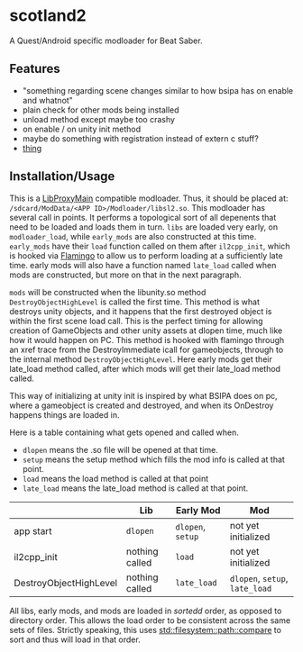 # scotland2

A Quest/Android specific modloader for Beat Saber.

## Features

- "something regarding scene changes similar to how bsipa has on enable and whatnot"
- plain check for other mods being installed
- unload method except maybe too crashy
- on enable / on unity init method
- maybe do something with registration instead of extern c stuff?
- [thing](https://discord.com/channels/629851957439365131/629851957439365135/975450045585440788)

## Installation/Usage

This is a [LibProxyMain](https://github.com/sc2ad/LibMainLoader) compatible modloader. Thus, it should be placed at: `/sdcard/ModData/<APP ID>/Modloader/libsl2.so`.
This modloader has several call in points. It performs a topological sort of all depenents that need to be loaded and loads them in turn. `libs` are loaded very early, on `modloader_load`, while `early_mods` are also constructed at this time. `early_mods` have their `load` function called on them after `il2cpp_init`, which is hooked via [Flamingo](https://github.com/sc2ad/Flamingo) to allow us to perform loading at a sufficiently late time. early mods will also have a function named `late_load` called when mods are constructed, but more on that in the next paragraph.

`mods` will be constructed when the libunity.so method `DestroyObjectHighLevel` is called the first time. This method is what destroys unity objects, and it happens that the first destroyed object is within the first scene load call. This is the perfect timing for allowing creation of GameObjects and other unity assets at dlopen time, much like how it would happen on PC. This method is hooked with flamingo through an xref trace from the DestroyImmediate icall for gameobjects, through to the internal method `DestroyObjectHighLevel`. Here early mods get their late_load method called, after which mods will get their late_load method called.

This way of initializing at unity init is inspired by what BSIPA does on pc, where a gameobject is created and destroyed, and when its OnDestroy happens things are loaded in.

Here is a table containing what gets opened and called when.
 - `dlopen` means the .so file will be opened at that time.
 - `setup` means the setup method which fills the mod info is called at that point.
 - `load` means the load method is called at that point
 - `late_load` means the late_load method is called at that point.

|                         | Lib            | Early Mod         | Mod                            |
|-------------------------|----------------|-------------------|--------------------------------|
| app start               | `dlopen`       | `dlopen`, `setup` | not yet initialized            |
| il2cpp_init             | nothing called | `load`            | not yet initialized            |
| DestroyObjectHighLevel  | nothing called | `late_load`       | `dlopen`, `setup`, `late_load` |

All libs, early mods, and mods are loaded in _sortedd_ order, as opposed to directory order. This allows the load order to be consistent across the same sets of files. Strictly speaking, this uses [std::filesystem::path::compare](https://en.cppreference.com/w/cpp/filesystem/path/compare) to sort and thus will load in that order.
